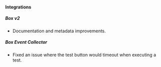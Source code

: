 
#### Integrations


##### Box v2

- Documentation and metadata improvements.

##### Box Event Collector

- Fixed an issue where the test button would timeout when executing a test.